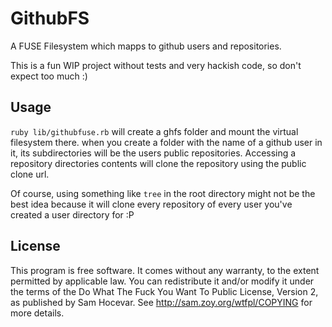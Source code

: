 GithubFS
=========

A FUSE Filesystem which mapps to github users and repositories.

This is a fun WIP project without tests and very hackish code, so don't expect too much :)

Usage
--------
`ruby lib/githubfuse.rb`
will create a ghfs folder and mount the virtual filesystem there.
when you create a folder with the name of a github user in it, its subdirectories will be the users public repositories. 
Accessing a repository directories contents will clone the repository using the public clone url. 

Of course, using something like `tree` in the root directory might not be the best idea because it will clone every repository of every user you've created a user directory for :P

License
--------

This program is free software. It comes without any warranty, to
the extent permitted by applicable law. You can redistribute it
and/or modify it under the terms of the Do What The Fuck You Want
To Public License, Version 2, as published by Sam Hocevar. See
http://sam.zoy.org/wtfpl/COPYING for more details.